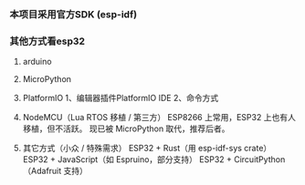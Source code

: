 ### 本项目采用官方SDK (esp-idf)

### 其他方式看esp32
1. arduino
2. MicroPython
3. PlatformIO
    1、编辑器插件PlatformIO IDE
    2、命令方式

4. NodeMCU（Lua RTOS 移植 / 第三方）
    ESP8266 上常用，ESP32 上也有人移植，但不活跃。
    现已被 MicroPython 取代，推荐后者。
    
5. 其它方式（小众 / 特殊需求）
    ESP32 + Rust（用 esp-idf-sys crate）
    ESP32 + JavaScript（如 Espruino，部分支持）
    ESP32 + CircuitPython（Adafruit 支持）